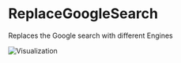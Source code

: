 # ReplaceGoogleSearch

Replaces the Google search with different Engines

![Visualization](https://github.com/prodbyeagle/cord/assets/61953774/8b8158d2-0407-4d7b-9dff-a8b9bdc1a122)
